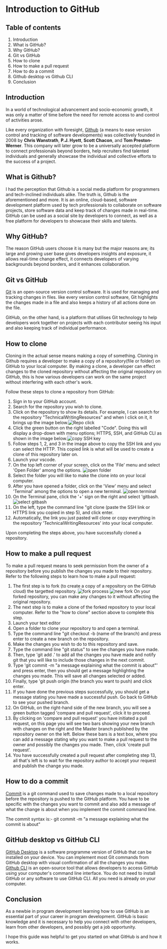 # Introduction to GitHub

## Table of contents
1. Introduction
2. What is GitHub?
3. Why GitHub?
4. Git vs GitHub
5. How to clone
6. How to make a pull request
7. How to do a commit
8. Github desktop vs Github CLI
9. Conclusion
    

## Introduction 

In a world of technological advancement and socio-economic growth, it was only a matter of time before the need for remote access to and control of activities arose.

Like every organization with foresight,  [Github](https://anvilproject.org/guides/content/creating-links) (a means to ease version control and tracking of software developments) was collectively founded in 2008 by **Chris Wanstrath**, **P.J. Hyett**, **Scott Chacon**, and **Tom Preston-Werner**. This company will later grow to be a universally accepted platform to connect professionals beyond borders, help recruiters find talented individuals and generally showcase the individual and collective efforts to the success of a project. 

## What is Github?
I had the perception that Github is a social media platform for programmers and tech-inclined individuals alike. The truth is, Github is the aforementioned and more. It is an online, cloud-based, software development platform used by tech professionals to collaborate on software projects, store software data and keep track of changes made in real-time. GitHub can be used as a social site by developers to connect, as well as a free platform for developers to showcase their skills and talents.

## Why GitHub?
The reason GitHub users choose it is many but the major reasons are; its large and growing user base gives developers insights and exposure, it allows real-time change effect, it connects developers of varying backgrounds beyond borders, and it enhances collaboration.

## Git vs GitHub

[Git](https://blog.hubspot.com/website/what-is-github-used-for) is an open-source version control software. It is used for managing and tracking changes in files. like every version control software, Git highlights the changes made in a file and also keeps a history of all actions done on the file. 

GitHub, on the other hand, is a platform that utilises Git technology to help developers work together on projects with each contributor seeing his input and also keeping track of individual performance. 

## How to clone
Cloning in the actual sense means making a copy of something. Cloning in Github requires a developer to make a copy of a repository(file or folder) on GitHub to your local computer. By making a clone, a developer can effect changes to the cloned repository without affecting the original repository on GitHub, this is how various developers can work on the same project without interfering with each other's work.

Follow these steps to clone a repository from GitHub:

1. Sign in to your GitHub account.
2. Search for the repository you wish to clone.
3. Click on the repository to show its details. For example, I can search for the repository "TechnicalWritingResources" and when I click on it, it brings up the image below.![Repo click](images/clone1.jpg)
4. Click the green button on the right labelled "Code". Doing this will display a drop-down with menu options; HTTPS, SSH, and GitHub CLI as shown in the image below.![copy SSH key](images/clone3.jpg)
5. Follow steps 1, 2, and 3 in the image above to copy the SSH link and you can select the HTTP. This copied link is what will be used to create a clone of this repository later on.
6. Launch your vscode.
7. On the top left corner of your screen, click on the 'File' menu and select 'Open Folder' among the options. ![open folder](images/clone4.jpg)
8. Select the folder you will like to make the clone into on your local computer.
9. After you have opened a folder, click on the 'View' menu and select 'Terminal' among the options to open a new terminal. ![open terminal](images/clone5.jpg)
10. On the Terminal pane, click the '+' sign on the right and select 'gitbash. ![select gitbash](images/clone6.jpg)
11. On the left, type the command line "git clone (paste the SSH link or HTTPS link you copied in step 5), and click enter.
12. Automatically, the link you just pasted will clone or copy everything in the repository 'TechnicalWritingResources' into your local computer.

Upon completing the steps above, you have successfully cloned a repository.

## How to make a pull request
To make a pull request means to seek permission from the owner of a repository before you publish the changes you made to their repository. Refer to the following steps to learn how to make a pull request:

1. The first step is to fork (to create a copy of a repository on the GitHub cloud) the targetted repository. ![fork process](images/pull1.jpg) ![new fork](images/pull2.jpg)
On your forked repository, you can make any changes to it without affecting the original repository. 
2. The next step is to make a clone of the forked repository to your local computer. Refer to the "how to clone" section above to complete this step.
3. Launch your text editor
4. Open a folder to clone your repository to and open a terminal.
5. Type the command line "git checkout -b (name of the branch) and press enter to create a new branch on the repository.
6. Make the changes you wish to do to this repository and save.
7. Type the command line "git status" to see the changes you have made.
8. Then, type 'git add .' to add all the changes you have made and notify git that you will like to include those changes in the next commit.
9. Type 'git commit -m "a message explaining what the commit is about"' and press enter, then you should get a message highlighting the changes you made. This will save all changes selected or added.
10. Finally, type 'git push origin (the branch you want to push) and click enter.
11. If you have done the previous steps successfully, you should get a message stating you have made a successful push. Go back to GitHub to see your pushed branch.
12. On GitHub, on the right-hand side of the new branch, you will see a green button tagged 'compare and pull request', click it to proceed.
13. By clicking on 'compare and pull request' you have initiated a pull request, on this page you will see two bars showing your new branch with changes on the right and the Master branch published by the repository owner on the left. Below these bars is a text box, where you can add a message stating why you want to make a pull request to the owner and possibly the changes you made. Then, click 'create pull request'.
14. You have successfully created a pull request after completing step 13, all that's left is to wait for the repository author to accept your request and publish the change you made.

## How to do a commit
[Commit](https://github.com/git-guides/git-commit) is a git command used to save changes made to a local repository before the repository is pushed to the GitHub platform. You have to be specific with the changes you want to commit and also add a message of what the change is about when you implement the commit command line.

The commit syntax is:- git commit -m "a message explaining what the commit is about"

## GitHub desktop vs GitHub CLI
[GitHub Desktop](https://docs.github.com/en/desktop) is a software programme version of GitHub that can be installed on your device. You can implement most Git commands from GitHub desktop with visual confirmation of all the changes you make.
[Github CLI](https://docs.github.com/en/get-started/using-github/github-cli) is an open-source tool that allows developers to access GitHub using your computer's command line interface. You do not need to install GitHub or any software to use GitHub CLI. All you need is already on your computer.

## Conclusion
As a newbie in program development learning how to use GitHub is an essential part of your career in program development. GitHub is basic knowledge and it is necessary to help you connect with other developers, learn from other developers, and possibly get a job opportunity.

I hope this guide was helpful to get you started on what GitHub is and how it works.
